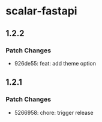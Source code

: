 # scalar-fastapi

## 1.2.2

### Patch Changes

- 926de55: feat: add theme option

## 1.2.1

### Patch Changes

- 5266958: chore: trigger release
